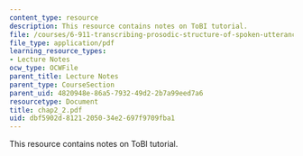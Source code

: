 ```yaml
---
content_type: resource
description: This resource contains notes on ToBI tutorial.
file: /courses/6-911-transcribing-prosodic-structure-of-spoken-utterances-with-tobi-january-iap-2006/dbf5902d8121205034e2697f9709fba1_chap2_2.pdf
file_type: application/pdf
learning_resource_types:
- Lecture Notes
ocw_type: OCWFile
parent_title: Lecture Notes
parent_type: CourseSection
parent_uid: 4820948e-86a5-7932-49d2-2b7a99eed7a6
resourcetype: Document
title: chap2_2.pdf
uid: dbf5902d-8121-2050-34e2-697f9709fba1
---
```

This resource contains notes on ToBI tutorial.

